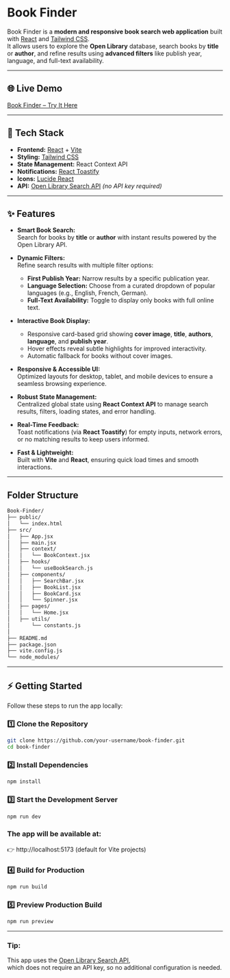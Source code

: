 # Book Finder

Book Finder is a **modern and responsive book search web application** built with [React](https://react.dev/) and [Tailwind CSS](https://tailwindcss.com/).  
It allows users to explore the **Open Library** database, search books by **title** or **author**, and refine results using **advanced filters** like publish year, language, and full-text availability.

---

## 🌐 Live Demo
[Book Finder – Try It Here](https://lvzv6f-5173.csb.app/)

---

## 🚀 Tech Stack
- **Frontend:** [React](https://react.dev/) + [Vite](https://vitejs.dev/)
- **Styling:** [Tailwind CSS](https://tailwindcss.com/)
- **State Management:** React Context API
- **Notifications:** [React Toastify](https://fkhadra.github.io/react-toastify/)
- **Icons:** [Lucide React](https://lucide.dev/)
- **API:** [Open Library Search API](https://openlibrary.org/developers/api) *(no API key required)*

---

## ✨ Features

- **Smart Book Search:**  
  Search for books by **title** or **author** with instant results powered by the Open Library API.

- **Dynamic Filters:**  
  Refine search results with multiple filter options:
  - **First Publish Year:** Narrow results by a specific publication year.
  - **Language Selection:** Choose from a curated dropdown of popular languages (e.g., English, French, German).
  - **Full-Text Availability:** Toggle to display only books with full online text.

- **Interactive Book Display:**  
  - Responsive card-based grid showing **cover image**, **title**, **authors**, **language**, and **publish year**.  
  - Hover effects reveal subtle highlights for improved interactivity.  
  - Automatic fallback for books without cover images.

- **Responsive & Accessible UI:**  
  Optimized layouts for desktop, tablet, and mobile devices to ensure a seamless browsing experience.

- **Robust State Management:**  
  Centralized global state using **React Context API** to manage search results, filters, loading states, and error handling.

- **Real-Time Feedback:**  
  Toast notifications (via **React Toastify**) for empty inputs, network errors, or no matching results to keep users informed.

- **Fast & Lightweight:**  
  Built with **Vite** and **React**, ensuring quick load times and smooth interactions.

---
## Folder Structure
```bash
Book-Finder/
├── public/
│   └── index.html
├── src/
│   ├── App.jsx
│   ├── main.jsx
│   ├── context/
│   │   └── BookContext.jsx
│   ├── hooks/
│   │   └── useBookSearch.js
│   ├── components/
│   │   ├── SearchBar.jsx
│   │   ├── BookList.jsx
│   │   ├── BookCard.jsx
│   │   └── Spinner.jsx
│   ├── pages/
│   │   └── Home.jsx
│   ├── utils/
│       └── constants.js
│   
├── README.md
├── package.json
├── vite.config.js
└── node_modules/
```
---

## ⚡ Getting Started

Follow these steps to run the app locally:

### 1️⃣ Clone the Repository
```bash
git clone https://github.com/your-username/book-finder.git
cd book-finder
```
### 2️⃣ Install Dependencies
```bash
npm install
```
### 3️⃣ Start the Development Server
```bash
npm run dev
```
### The app will be available at:
👉 http://localhost:5173 (default for Vite projects)

### 4️⃣ Build for Production
```bash
npm run build
```
### 5️⃣ Preview Production Build
```bash
npm run preview
```
---
### Tip:  
This app uses the [Open Library Search API](https://openlibrary.org/developers/api),  
which does not require an API key, so no additional configuration is needed.

